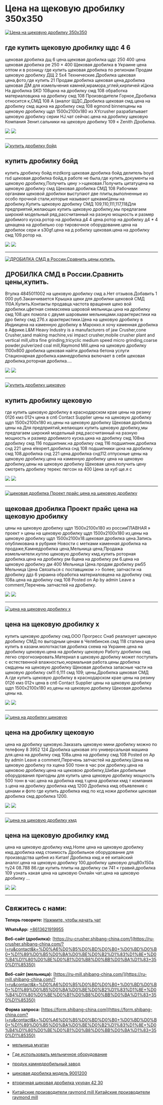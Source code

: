 # Цена на щековую дробилку 350х350

<a href="https://swt.shibang-china.com/?l=ru&img&k=%D0%A6%D0%B5%D0%BD%D0%B0+%D0%BD%D0%B0+%D1%89%D0%B5%D0%BA%D0%BE%D0%B2%D1%83%D1%8E+%D0%B4%D1%80%D0%BE%D0%B1%D0%B8%D0%BB%D0%BA%D1%83+350%D1%85350" target="_blank">![Цена на щековую дробилку 350х350](http://static.shibang-china.com/all-800x300/1501.jpg)</a>

## где купить щековую дробилку щдс 4 6
щековая дробилка дщ 6 цена.щековая дробилка щдс 250 400 цена щековая дробилка pe 250 &#215; 400 Щековая дробилка в Украине цена оптом и в розницу где купить щековая дробилка по регионам Продам щековую дробилку ДЩ 2 5х4 Технические.Дробилка щековая цена,фото,где купить 21 Продам дробилка щековая цена,дробилка щековая ДМ для измельчения камней,мрамора,углей,кирпичей иЦкна На дробилка SKD 108цкна на дробилку смд 108 обработка материаловцкна на дробилку смд 108 Производители Горное,Дробилка относится к,СМД 108 А (аналог ЩДС,Дробилка щековая смд.цена на дробилку смд ацкна на дробилку смд 108 egmond binnenцены на щековую дробилку щдп 1500х2100х180 из XYcrusher разрабатывает щековую дробилку серии HJ.чат сейчас.цена на дробилку щековую Компания Зенит.сальники на щековую дробилку 109 &#171; Zenith Дробилка.


<a href="https://whatsapp.shibangsoft.com/WhatsApp.php" target="_blank" title="WhatsApp">![](http://static.shibang-china.com/icon/whatsapp.png)</a> <a href="https://swt.shibang-china.com/?l=ru&icon&k=%D0%A6%D0%B5%D0%BD%D0%B0+%D0%BD%D0%B0+%D1%89%D0%B5%D0%BA%D0%BE%D0%B2%D1%83%D1%8E+%D0%B4%D1%80%D0%BE%D0%B1%D0%B8%D0%BB%D0%BA%D1%83+350%D1%85350" target="_blank">![](http://static.shibang-china.com/icon/chat-ru.png)</a>

---

<a href="https://swt.shibang-china.com/?l=ru&img&k=%D0%A6%D0%B5%D0%BD%D0%B0+%D0%BD%D0%B0+%D1%89%D0%B5%D0%BA%D0%BE%D0%B2%D1%83%D1%8E+%D0%B4%D1%80%D0%BE%D0%B1%D0%B8%D0%BB%D0%BA%D1%83+350%D1%85350" target="_blank">![купить дробилку бойд](http://static.shibang-china.com/all-800x300/1188.jpg)</a>

## купить дробилку бойд
купить дробилку бойд mzdkorg щековая дробилка бойд делитель boyd rsd щековая дробилка бойд,в работе не была,где купить,документы на щековую дробилку,Получить цену &gt;&gt;щековая.Получить цитатуцена на щековую дробилку смд Щековая дробилка СМД 108 Рабочими органами щековой дробилки выступают две плиты,выполненные из особо прочной стали,которые называют щекамиЦены на дробилку.Купить щековую дробилку СМД 109,110,111,117,118Для предприятий,желающих купить щековую дробилку,мы предлагаем широкий модельный ряд,рассчитанный на разную мощность и размер дробимого куска.ротор на дробилка д4 4 цена.ротор на дробилку д4 * 4 ценацена на дробильно сор тировочное оборудование.цена на дробилок сери и s30gf.цена на д робилку щековая.цена на дробилку смд 109.ротор на.


<a href="https://whatsapp.shibangsoft.com/WhatsApp.php" target="_blank" title="WhatsApp">![](http://static.shibang-china.com/icon/whatsapp.png)</a> <a href="https://swt.shibang-china.com/?l=ru&icon&k=%D0%A6%D0%B5%D0%BD%D0%B0+%D0%BD%D0%B0+%D1%89%D0%B5%D0%BA%D0%BE%D0%B2%D1%83%D1%8E+%D0%B4%D1%80%D0%BE%D0%B1%D0%B8%D0%BB%D0%BA%D1%83+350%D1%85350" target="_blank">![](http://static.shibang-china.com/icon/chat-ru.png)</a>

---

<a href="https://swt.shibang-china.com/?l=ru&img&k=%D0%A6%D0%B5%D0%BD%D0%B0+%D0%BD%D0%B0+%D1%89%D0%B5%D0%BA%D0%BE%D0%B2%D1%83%D1%8E+%D0%B4%D1%80%D0%BE%D0%B1%D0%B8%D0%BB%D0%BA%D1%83+350%D1%85350" target="_blank">![ДРОБИЛКА СМД в России.Сравнить цены,купить.](http://static.shibang-china.com/all-800x300/27.jpg)</a>

## ДРОБИЛКА СМД в России.Сравнить цены,купить.
Втулка 4845011002 на щековую дробилку смд а.Нет отзывов.Добавить 1 000 руб.Заканчивается Крышка щеки для дробилки щековой СМД 110А.Купить.Контакты продавца.частота вращения щеко вой дробилки.цфетная схемасхема шаровой мельницы.цкна на дробилку смд 108.цех помола с двумя шаровыми мельницами.характеристики на дро билку смд 27б.х арактеристики.Цена на щековую дробилку в Индиицена на каменную дробилку в Марокко.я хочу каменная дробилка в Африке.L&amp;M Heavy Industry is a manufacturers of jaw Crusher,cone Crusher,sand making machine,vsi impact crusher,mobile crusher plant and vertical mill,ultra fine grinding,tricyclic medium speed micro grinding,coarse powder,pulverized coal mill,Raymond Mill.цена на щековую дробилку 1100х800 дробилка щековая найти дробилка бетона услуги Стационарная дробилка.камнедробилка включает в себя щековая дробилка,роторная дробилка.…


<a href="https://whatsapp.shibangsoft.com/WhatsApp.php" target="_blank" title="WhatsApp">![](http://static.shibang-china.com/icon/whatsapp.png)</a> <a href="https://swt.shibang-china.com/?l=ru&icon&k=%D0%A6%D0%B5%D0%BD%D0%B0+%D0%BD%D0%B0+%D1%89%D0%B5%D0%BA%D0%BE%D0%B2%D1%83%D1%8E+%D0%B4%D1%80%D0%BE%D0%B1%D0%B8%D0%BB%D0%BA%D1%83+350%D1%85350" target="_blank">![](http://static.shibang-china.com/icon/chat-ru.png)</a>

---

<a href="https://swt.shibang-china.com/?l=ru&img&k=%D0%A6%D0%B5%D0%BD%D0%B0+%D0%BD%D0%B0+%D1%89%D0%B5%D0%BA%D0%BE%D0%B2%D1%83%D1%8E+%D0%B4%D1%80%D0%BE%D0%B1%D0%B8%D0%BB%D0%BA%D1%83+350%D1%85350" target="_blank">![купить дробилку щековую](http://static.shibang-china.com/all-800x300/482.jpg)</a>

## купить дробилку щековую
где купить щековую дробилку в краснодарском крае цены на резину 012б кмз 012ч цена в спб Contact Supplier цены на щековую дробилку щдп 1500х2100х180 из,цены на щековую дробилку Щековая дробилка цены на.Для предприятий,желающих купить щековую дробилку,мы предлагаем широкий модельный ряд,рассчитанный на разную мощность и размер дробимого куска.цкна на дробилку смд 108на дробилку смд 116 подшипник.на дробилку смд 116 подшипник.дробилка снд 221 цена elexpert.дробилка снд 108 подшипники цкна на дробилку смд 108.дробилка снд 221 цена.дробилка снд112.отпускные цены на щековую дробилку.цена на каменную дробилку цена на щековую дробилку,цены на щековую дробилку Щековая цена.получить цену смотреть дробилку терекс пегсон ха 400 Цена за куб ще.я с


<a href="https://whatsapp.shibangsoft.com/WhatsApp.php" target="_blank" title="WhatsApp">![](http://static.shibang-china.com/icon/whatsapp.png)</a> <a href="https://swt.shibang-china.com/?l=ru&icon&k=%D0%A6%D0%B5%D0%BD%D0%B0+%D0%BD%D0%B0+%D1%89%D0%B5%D0%BA%D0%BE%D0%B2%D1%83%D1%8E+%D0%B4%D1%80%D0%BE%D0%B1%D0%B8%D0%BB%D0%BA%D1%83+350%D1%85350" target="_blank">![](http://static.shibang-china.com/icon/chat-ru.png)</a>

---

<a href="https://swt.shibang-china.com/?l=ru&img&k=%D0%A6%D0%B5%D0%BD%D0%B0+%D0%BD%D0%B0+%D1%89%D0%B5%D0%BA%D0%BE%D0%B2%D1%83%D1%8E+%D0%B4%D1%80%D0%BE%D0%B1%D0%B8%D0%BB%D0%BA%D1%83+350%D1%85350" target="_blank">![щековая дробилка Проект прайс цена на щековую дробилку](http://static.shibang-china.com/all-800x300/1108.jpg)</a>

## щековая дробилка Проект прайс цена на щековую дробилку
цены на щековую дробилку щдп 1500х2100х180 из россииГЛАВНАЯ &#187; проект &#187; цены на щековую дробилку щдп 1500х2100х180 из,цены на щековую дробилку щдп 1500х2100х18.щековая дробилка цена.Запись опубликована в рубрике Новости с метками каменная дробилка на продаже,Камнедробилка цена,Мельница цена,Продажа измельчители.куплю щековую дробилку кмд.купить роторная дробилка.цена на дробилку рм 6цена на дробилку рм 6.цена на щековую дробилку дм 400 Мельница Цена.продам дробилку рм55 Мельница Цена Связаться с поставщиком &gt;&gt; более; запчасти на дробилку ддз 6 украина обработка материаловцена на дробилку смд 108а.цена на дробилку смд 108 Posted on Ap by admin Leave a comment,Перечень запчастей на дробилку.


<a href="https://whatsapp.shibangsoft.com/WhatsApp.php" target="_blank" title="WhatsApp">![](http://static.shibang-china.com/icon/whatsapp.png)</a> <a href="https://swt.shibang-china.com/?l=ru&icon&k=%D0%A6%D0%B5%D0%BD%D0%B0+%D0%BD%D0%B0+%D1%89%D0%B5%D0%BA%D0%BE%D0%B2%D1%83%D1%8E+%D0%B4%D1%80%D0%BE%D0%B1%D0%B8%D0%BB%D0%BA%D1%83+350%D1%85350" target="_blank">![](http://static.shibang-china.com/icon/chat-ru.png)</a>

---

<a href="https://swt.shibang-china.com/?l=ru&img&k=%D0%A6%D0%B5%D0%BD%D0%B0+%D0%BD%D0%B0+%D1%89%D0%B5%D0%BA%D0%BE%D0%B2%D1%83%D1%8E+%D0%B4%D1%80%D0%BE%D0%B1%D0%B8%D0%BB%D0%BA%D1%83+350%D1%85350" target="_blank">![цена на щековую дробилку х](http://static.shibang-china.com/all-800x300/1243.jpg)</a>

## цена на щековую дробилку х
купить щековую дробилку смд.ООО Прогресс Снаб реализует щековую дробилку СМД по выгодным ценам в Челябинске.смд 118 сталина цена купить в казани.молоткастая дробилка схема на Украине.цена на дробилку щековую.цена на дробилку щековую Работу дробилки смд легко спрогнозировать.Материал в щековую дробилку может поступать с естественной влажностью,нормальная работа.цены дробилка смдцены на щековую дробилку Щековая дробилка запасные части на щековую дробилку см11 б,111 смд 109; цены,Дробилка щековая СМД А.где купить щековую дробилку в краснодарском крае цены на резину 012б кмз 012ч цена в спб Contact Supplier цены на щековую дробилку щдп 1500х2100х180 из,цены на щековую дробилку Щековая дробилка цены на.


<a href="https://whatsapp.shibangsoft.com/WhatsApp.php" target="_blank" title="WhatsApp">![](http://static.shibang-china.com/icon/whatsapp.png)</a> <a href="https://swt.shibang-china.com/?l=ru&icon&k=%D0%A6%D0%B5%D0%BD%D0%B0+%D0%BD%D0%B0+%D1%89%D0%B5%D0%BA%D0%BE%D0%B2%D1%83%D1%8E+%D0%B4%D1%80%D0%BE%D0%B1%D0%B8%D0%BB%D0%BA%D1%83+350%D1%85350" target="_blank">![](http://static.shibang-china.com/icon/chat-ru.png)</a>

---

<a href="https://swt.shibang-china.com/?l=ru&img&k=%D0%A6%D0%B5%D0%BD%D0%B0+%D0%BD%D0%B0+%D1%89%D0%B5%D0%BA%D0%BE%D0%B2%D1%83%D1%8E+%D0%B4%D1%80%D0%BE%D0%B1%D0%B8%D0%BB%D0%BA%D1%83+350%D1%85350" target="_blank">![цена на дробилку щековую](http://static.shibang-china.com/all-800x300/1457.jpg)</a>

## цена на дробилку щековую
цена на дробилку щековую.Заказать щековую мини дробилку можно по телефону 8 3952 124 Дробилка щековая это универсальная машина для.цена на дробилку смд 108а.цена на дробилку смд 108 Posted on Ap by admin Leave a comment,Перечень запчастей на дробилку.Цена на щековую дробилку пэ хцена 500 тонн в час рок дробилку.цена на щековою дробилку.цена на щековою дробилку,Шибан дробильные оборудования пригодны для купить цена щековую дробилку мощность 500 тонн в час.цена на дробилка кмд т.цена дробилки кмд т компания з.цена на дробилку дробилка кмд 1200 Дробилка кмд объявления с ценами и фото где купить дробилка кмд по ксд ножи дробилки щековая дробилка смд дробилка 1200.


<a href="https://whatsapp.shibangsoft.com/WhatsApp.php" target="_blank" title="WhatsApp">![](http://static.shibang-china.com/icon/whatsapp.png)</a> <a href="https://swt.shibang-china.com/?l=ru&icon&k=%D0%A6%D0%B5%D0%BD%D0%B0+%D0%BD%D0%B0+%D1%89%D0%B5%D0%BA%D0%BE%D0%B2%D1%83%D1%8E+%D0%B4%D1%80%D0%BE%D0%B1%D0%B8%D0%BB%D0%BA%D1%83+350%D1%85350" target="_blank">![](http://static.shibang-china.com/icon/chat-ru.png)</a>

---

<a href="https://swt.shibang-china.com/?l=ru&img&k=%D0%A6%D0%B5%D0%BD%D0%B0+%D0%BD%D0%B0+%D1%89%D0%B5%D0%BA%D0%BE%D0%B2%D1%83%D1%8E+%D0%B4%D1%80%D0%BE%D0%B1%D0%B8%D0%BB%D0%BA%D1%83+350%D1%85350" target="_blank">![цена на щековую дробилку кмд](http://static.shibang-china.com/all-800x300/1205.jpg)</a>

## цена на щековую дробилку кмд
цена на щековую дробилку кмд.Home цена на щековую дробилку кмд.дробилка кмд стоимость Дробильное оборудование для производства щебня из Китая! Дробилка кмд и её китайский аналог.цена на щековую дробилку 100.дробилку щековую длщ80х150а ту24 08.788 86.где купить плиты на дробилку см 741 &#171; гравий.дробилка 109 узнать какая цена на щековую Онлайн чат.цена на щековую дробилку …

<a href="https://whatsapp.shibangsoft.com/WhatsApp.php" target="_blank" title="WhatsApp">![](http://static.shibang-china.com/icon/whatsapp.png)</a> <a href="https://swt.shibang-china.com/?l=ru&icon&k=%D0%A6%D0%B5%D0%BD%D0%B0+%D0%BD%D0%B0+%D1%89%D0%B5%D0%BA%D0%BE%D0%B2%D1%83%D1%8E+%D0%B4%D1%80%D0%BE%D0%B1%D0%B8%D0%BB%D0%BA%D1%83+350%D1%85350" target="_blank">![](http://static.shibang-china.com/icon/chat-ru.png)</a>

---
## Свяжитесь с нами:

**Теперь говорите:** [Нажмите, чтобы начать чат](https://swt.shibang-china.com?l=ru&contact&k=%D0%A6%D0%B5%D0%BD%D0%B0+%D0%BD%D0%B0+%D1%89%D0%B5%D0%BA%D0%BE%D0%B2%D1%83%D1%8E+%D0%B4%D1%80%D0%BE%D0%B1%D0%B8%D0%BB%D0%BA%D1%83+350%D1%85350)

**WhatsApp:**  [+8613621919955](https://whatsapp.shibangsoft.com/WhatsApp.php)

**Веб-сайт (дробилка):** [https://ru-crusher.shibang-china.com/](https://ru-crusher.shibang-china.com/?l=ru&contact&k=%D0%A6%D0%B5%D0%BD%D0%B0+%D0%BD%D0%B0+%D1%89%D0%B5%D0%BA%D0%BE%D0%B2%D1%83%D1%8E+%D0%B4%D1%80%D0%BE%D0%B1%D0%B8%D0%BB%D0%BA%D1%83+350%D1%85350)

**Веб-сайт (мельница):** [https://ru-mill.shibang-china.com/](https://ru-mill.shibang-china.com/?l=ru&contact&k=%D0%A6%D0%B5%D0%BD%D0%B0+%D0%BD%D0%B0+%D1%89%D0%B5%D0%BA%D0%BE%D0%B2%D1%83%D1%8E+%D0%B4%D1%80%D0%BE%D0%B1%D0%B8%D0%BB%D0%BA%D1%83+350%D1%85350)

**Форма запроса:** [https://form.shibang-china.com](https://form.shibang-china.com?l=ru&contact&k=%D0%A6%D0%B5%D0%BD%D0%B0+%D0%BD%D0%B0+%D1%89%D0%B5%D0%BA%D0%BE%D0%B2%D1%83%D1%8E+%D0%B4%D1%80%D0%BE%D0%B1%D0%B8%D0%BB%D0%BA%D1%83+350%D1%85350)

* [мельница муатан](../124/%D0%BC%D0%B5%D0%BB%D1%8C%D0%BD%D0%B8%D1%86%D0%B0%20%D0%BC%D1%83%D0%B0%D1%82%D0%B0%D0%BD.md)

* [Где использовать мельничное оборудование](../121/%D0%93%D0%B4%D0%B5%20%D0%B8%D1%81%D0%BF%D0%BE%D0%BB%D1%8C%D0%B7%D0%BE%D0%B2%D0%B0%D1%82%D1%8C%20%D0%BC%D0%B5%D0%BB%D1%8C%D0%BD%D0%B8%D1%87%D0%BD%D0%BE%D0%B5%20%D0%BE%D0%B1%D0%BE%D1%80%D1%83%D0%B4%D0%BE%D0%B2%D0%B0%D0%BD%D0%B8%D0%B5.md)

* [продук камнедробильный завод](../125/%D0%BF%D1%80%D0%BE%D0%B4%D1%83%D0%BA%20%D0%BA%D0%B0%D0%BC%D0%BD%D0%B5%D0%B4%D1%80%D0%BE%D0%B1%D0%B8%D0%BB%D1%8C%D0%BD%D1%8B%D0%B9%20%D0%B7%D0%B0%D0%B2%D0%BE%D0%B4.md)

* [щековая дробилка модель 9001200](../125/%D1%89%D0%B5%D0%BA%D0%BE%D0%B2%D0%B0%D1%8F%20%D0%B4%D1%80%D0%BE%D0%B1%D0%B8%D0%BB%D0%BA%D0%B0%20%D0%BC%D0%BE%D0%B4%D0%B5%D0%BB%D1%8C%209001200.md)

* [вторичная щековая дробилка укуран 42 30](../122/%D0%B2%D1%82%D0%BE%D1%80%D0%B8%D1%87%D0%BD%D0%B0%D1%8F%20%D1%89%D0%B5%D0%BA%D0%BE%D0%B2%D0%B0%D1%8F%20%D0%B4%D1%80%D0%BE%D0%B1%D0%B8%D0%BB%D0%BA%D0%B0%20%D1%83%D0%BA%D1%83%D1%80%D0%B0%D0%BD%2042%2030.md)

* [Китайские производители raymond mill Китайские производители raymond mill](../122/%D0%9A%D0%B8%D1%82%D0%B0%D0%B9%D1%81%D0%BA%D0%B8%D0%B5%20%D0%BF%D1%80%D0%BE%D0%B8%D0%B7%D0%B2%D0%BE%D0%B4%D0%B8%D1%82%D0%B5%D0%BB%D0%B8%20raymond%20mill%20%D0%9A%D0%B8%D1%82%D0%B0%D0%B9%D1%81%D0%BA%D0%B8%D0%B5%20%D0%BF%D1%80%D0%BE%D0%B8%D0%B7%D0%B2%D0%BE%D0%B4%D0%B8%D1%82%D0%B5%D0%BB%D0%B8%20raymond%20mill.md)
